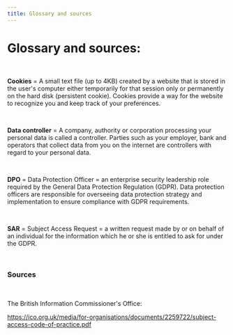 ```yaml
---
title: Glossary and sources
---
```

# Glossary and sources:

&nbsp;
&nbsp;

**Cookies** = A small text file (up to 4KB) created by a website that is stored in the user's computer either temporarily for that session only or permanently on the hard disk (persistent cookie). Cookies provide a way for the website to recognize you and keep track of your preferences.

&nbsp;

**Data controller** = A company, authority or corporation processing your personal data is called a controller. Parties such as your employer, bank and operators that collect data from you on the internet are controllers with regard to your personal data.

&nbsp;

**DPO** = Data Protection Officer = an enterprise security leadership role required by the General Data Protection Regulation (GDPR). Data protection officers are responsible for overseeing data protection strategy and implementation to ensure compliance with GDPR requirements.

&nbsp;

**SAR** = Subject Access Request = a written request made by or on behalf of an individual for the information which he or she is entitled to ask for under the GDPR.

&nbsp;
&nbsp;

### Sources

&nbsp;

The British Information Commissioner's Office:
&nbsp;

<https://ico.org.uk/media/for-organisations/documents/2259722/subject-access-code-of-practice.pdf>
